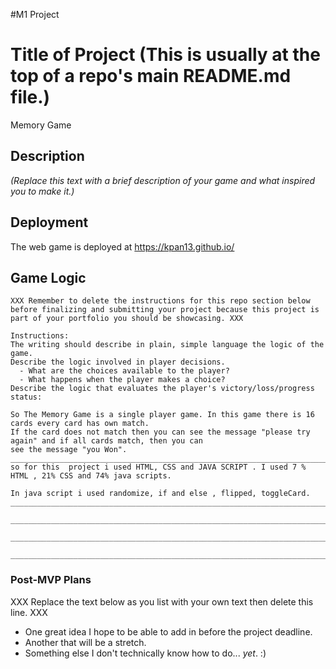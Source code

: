 #M1 Project

# Title of Project (This is usually at the top of a repo's main README.md file.)
 Memory Game
## Description

_(Replace this text with a brief description of your game and what inspired you to make it.)_


## Deployment

The web game is deployed at https://kpan13.github.io/


## Game Logic

```
XXX Remember to delete the instructions for this repo section below before finalizing and submitting your project because this project is part of your portfolio you should be showcasing. XXX

Instructions: 
The writing should describe in plain, simple language the logic of the game.
Describe the logic involved in player decisions.
  - What are the choices available to the player?
  - What happens when the player makes a choice?
Describe the logic that evaluates the player's victory/loss/progress status:

So The Memory Game is a single player game. In this game there is 16 cards every card has own match.
If the card does not match then you can see the message "please try again" and if all cards match, then you can
see the message "you Won". 
___________________________________________________________________________________
so for this  project i used HTML, CSS and JAVA SCRIPT . I used 7 % HTML , 21% CSS and 74% java scripts.

In java script i used randomize, if and else , flipped, toggleCard.
___________________________________________________________________________________

___________________________________________________________________________________

___________________________________________________________________________________

___________________________________________________________________________________
```

### Post-MVP Plans

XXX Replace the text below as you list with your own text then delete this line. XXX

- One great idea I hope to be able to add in before the project deadline.
- Another that will be a stretch.
- Something else I don't technically know how to do... *yet*. :)
